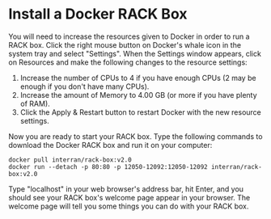 # Install a Docker RACK Box

You will need to increase the resources given to Docker in order to
run a RACK box.  Click the right mouse button on Docker's whale icon
in the system tray and select "Settings".  When the Settings window
appears, click on Resources and make the following changes to the
resource settings:

1. Increase the number of CPUs to 4 if you have enough CPUs (2 may be
   enough if you don't have many CPUs).
2. Increase the amount of Memory to 4.00 GB (or more if you have
   plenty of RAM).
3. Click the Apply & Restart button to restart Docker with the new
   resource settings.

Now you are ready to start your RACK box.  Type the following commands to
download the Docker RACK box and run it on your computer:

```shell
docker pull interran/rack-box:v2.0
docker run --detach -p 80:80 -p 12050-12092:12050-12092 interran/rack-box:v2.0
```

Type "localhost" in your web browser's address bar, hit Enter, and you
should see your RACK box's welcome page appear in your browser.  The
welcome page will tell you some things you can do with your RACK box.
